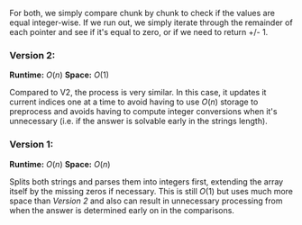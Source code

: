 For both, we simply compare chunk by chunk to check if the values are equal integer-wise. If we run out, we simply iterate through the remainder of each pointer and see if it's equal to zero, or if we need to return +/- 1. 

### Version 2:

**Runtime:** $O(n)$
**Space:** $O(1)$

Compared to V2, the process is very similar. In this case, it updates it current indices one at a time to avoid having to use $O(n)$ storage to preprocess and avoids having to compute integer conversions when it's unnecessary (i.e. if the answer is solvable early in the strings length).

### Version 1:

**Runtime:** $O(n)$
**Space:** $O(n)$

Splits both strings and parses them into integers first, extending the array itself by the missing zeros if necessary. This is still $O(1)$ but uses much more space than *Version 2* and also can result in unnecessary processing from when the answer is determined early on in the comparisons.